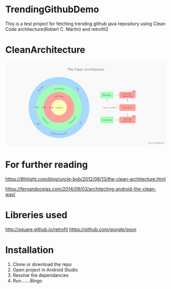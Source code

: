 # TrendingGithubDemo
This is a test project for fetching trending github java repository using Clean Code architecture(Robert C. Martin) and retrofit2

# CleanArchitecture
![alt text](https://github.com/plabon/TrendingGithubDemo/blob/master/architecture.png)
# For further reading
https://8thlight.com/blog/uncle-bob/2012/08/13/the-clean-architecture.html

https://fernandocejas.com/2014/09/03/architecting-android-the-clean-way/

# Libreries used
http://square.github.io/retrofit
https://github.com/google/gson

# Installation
1. Clone or download the repo
2. Open project in Android Studio
3. Resolve the dependancies
4. Run.......Bingo

